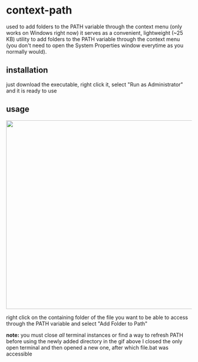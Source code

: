 # context-path

used to add folders to the PATH variable through the context menu (only works on Windows right now)
it serves as a convenient, lightweight (~25 KB) utility to add folders to the PATH variable through the context menu (you don't need to open the System Properties window everytime as you normally would).

## installation
just download the executable, right click it, select "Run as Administrator" and it is ready to use 

## usage
<img src="https://user-images.githubusercontent.com/68165727/188911542-7913bff0-6479-4429-b8be-a84154e27b52.gif" width=512>

right click on the containing folder of the file you want to be able to access through the PATH variable and select "Add Folder to Path"

**note:** you must close *all* terminal instances or find a way to refresh PATH before using the newly added directory 
in the gif above I closed the only open terminal and then opened a new one, after which file.bat was accessible 
